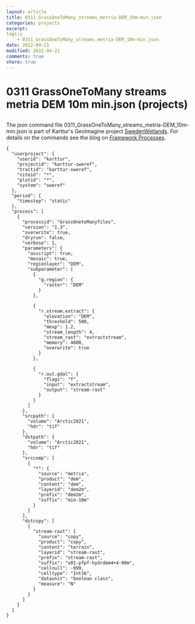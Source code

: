 ```yaml
---
layout: article
title: 0311_GrassOneToMany_streams_metria-DEM_10m-min.json
categories: projects
excerpt: 
tags:: 
    - 0311_GrassOneToMany_streams_metria-DEM_10m-min.json
date: 2022-04-21
modified: 2022-04-21
comments: true
share: true
---
```


# 0311 GrassOneToMany streams metria DEM 10m min.json (projects)

## 

The json command file <span class='file'>0311_GrassOneToMany_streams_metria-DEM_10m-min.json</span> is part of Karttur's GeoImagine project [<span class='project'>SwedenWetlands</span>](https://karttur.github.io/geoimagine03-proj-wetland-se/index.html). For details on the commands see the blog on [Framework Processes](https://karttur.github.io/geoimagine03-docs-procpack/).

```
{
  "userproject": {
    "userid": "karttur",
    "projectid": "karttur-sweref",
    "tractid": "karttur-sweref",
    "siteid": "*",
    "plotid": "*",
    "system": "sweref"
  },
  "period": {
    "timestep": "static"
  },
  "process": [
    {
      "processid": "GrassOnetoManyTiles",
      "version": "1.3",
      "overwrite": true,
      "dryrun": false,
      "verbose": 1,
      "parameters": {
        "asscript": true,
        "mosaic": true,
        "regionlayer": "DEM",
        "subparameter": [
          {
            "g.region": {
              "raster": "DEM"
            }
          },

          {
            "r.stream.extract": {
              "elevation": "DEM",
              "threshold": 500,
              "mexp": 1.2,
              "stream_length": 4,
              "stream_rast": "extractstream",
              "memory": 4000,
              "overwrite": true
            }
          },

          {
            "r.out.gdal": {
              "flags": "f",
              "input": "extractstream",
              "output": "stream-rast"
            }
          }
        ]
      },
      "srcpath": {
        "volume": "Arctic2021",
        "hdr": "tif"
      },
      "dstpath": {
        "volume": "Arctic2021",
        "hdr": "tif"
      },
      "srccomp": [
        {
          "*": {
            "source": "metria",
            "product": "dem",
            "content": "dem",
            "layerid": "dem2m",
            "prefix": "dem2m",
            "suffix": "min-10m"
          }
        }
      ],
      "dstcopy": [
        {
          "stream-rast": {
            "source": "copy",
            "product": "copy",
            "content": "terrain",
            "layerid": "stream-rast",
            "prefix": "stream-rast",
            "suffix": "v01-pfpf-hydrdem4+4-90m",
            "cellnull": -999,
            "celltype": "Int16",
            "dataunit": "boolean class",
            "measure": "N"
          }
        }
      ]
    }
  ]
}
```
